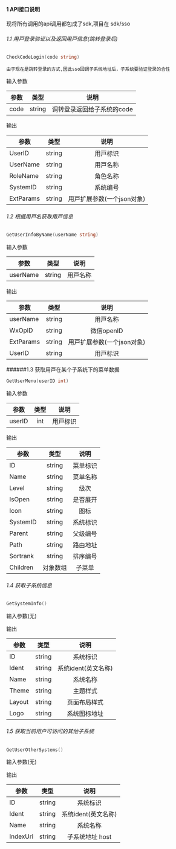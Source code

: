 #### 1 API接口说明
现将所有调用的api调用都包成了sdk,项目在 sdk/sso

###### 1.1  ⽤⼾登录验证以及返回⽤⼾信息(跳转登录后)
``` go
CheckCodeLogin(code string)
```
```
由于现在是跳转登录的⽅式,因此sso回调⼦系统地址后，⼦系统要验证登录的合性
```

输⼊参数

|参数 |类型|说明|
| -------------|:--------------:|:--------------:|
|code| string| 调转登录返回给⼦系统的code|


输出

|参数 |类型|说明|
| -------------|:--------------:|:--------------:|
|UserID |string |⽤⼾标识|
|UserName |string |⽤⼾名称|
|RoleName |string |⻆⾊名称|
|SystemID |string |系统编号|
|ExtParams |string |⽤⼾扩展参数(⼀个json对象)|

###### 1.2  根据⽤⼾名获取⽤⼾信息
``` go
GetUserInfoByName(userName string)
```
输⼊参数

|参数 |类型|说明|
| -------------|:--------------:|:--------------:|
|userName| string| ⽤⼾名称|

输出

|参数 |类型|说明|
| -------------|:--------------:|:--------------:|
|userName |string |⽤⼾名称|
|WxOpID |string |微信openID|
|ExtParams |string| ⽤⼾扩展参数(⼀个json对象)|
|UserID |string| ⽤⼾标识|

######1.3 获取⽤⼾在某个⼦系统下的菜单数据
```go
GetUserMenu(userID int)
```
输⼊参数

|参数 |类型|说明|
| -------------|:--------------:|:--------------:|
|userID| int |⽤⼾标识|

输出

|参数 |类型|说明|
| -------------|:--------------:|:--------------:|
|ID |string |菜单标识
|Name |string |菜单名称
|Level |string |级次
|IsOpen |string |是否展开
|Icon |string |图标
|SystemID |string |系统标识
|Parent |string |⽗级编号
|Path |string |路由地址
|Sortrank |string |排序编号
|Children |对象数组 |⼦菜单

###### 1.4 获取⼦系统信息
``` go
GetSystemInfo()
```
输⼊参数(无)

输出

|参数 |类型|说明|
| -------------|:--------------:|:--------------:|
|ID |string |系统标识
|Ident |string |系统ident(英⽂名称)
|Name |string |系统名称
|Theme |string |主题样式
|Layout |string |⻚⾯布局样式
|Logo |string |系统图标地址


###### 1.5 获取当前用户可访问的其他子系统
``` go
GetUserOtherSystems()
```
输⼊参数(无)

输出

|参数 |类型|说明|
| -------------|:--------------:|:--------------:|
|ID |string |系统标识
|Ident |string |系统ident(英⽂名称)
|Name |string |系统名称
|IndexUrl |string |⼦系统地址 host
